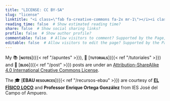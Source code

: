```yaml
---
title: "LICENSE: CC BY-SA"
slug: "license"
linktitle: "<i class=\"fab fa-creative-commons fa-2x mr-1\"></i><i class=\"fab fa-creative-commons-by fa-2x mr-1\"></i><i class=\"fab fa-creative-commons-sa fa-2x\"></i>"
reading_time: false  # Show estimated reading time?
share: false  # Show social sharing links?
profile: false  # Show author profile?
commentable: false  # Allow visitors to comment? Supported by the Page, Post, and Docs content types.
editable: false  # Allow visitors to edit the page? Supported by the Page, Post, and Docs content types.
---
```


My 📚 [<span style="font-variant:small-caps;">**notes**</span>]({{< ref "/apuntes" >}}), 👐 [<span style="font-variant:small-caps;">**tutorials**</span>]({{< ref "/tutoriales" >}}) and 💬 [<span style="font-variant:small-caps;">**blog**</span>]({{< ref "/post" >}}) posts are under an [Attribution-ShareAlike 4.0 International Creative Commons License](https://creativecommons.org/licenses/by-sa/4.0/deed.en).

<center>
<i class="fab fa-creative-commons fa-2x mr-1"></i><i class="fab fa-creative-commons-by fa-2x mr-1"></i><i class="fab fa-creative-commons-sa fa-2x"></i>
</center>

The 🎓 [<span style="font-variant:small-caps;">**EBAU resources**</span>]({{< ref "/recursos-ebau" >}}) are courtesy of [**EL FÍSICO LOCO**](http://elfisicoloco.blogspot.com) and **Professor Enrique Ortega González** from IES José del Campo of Ampuero.